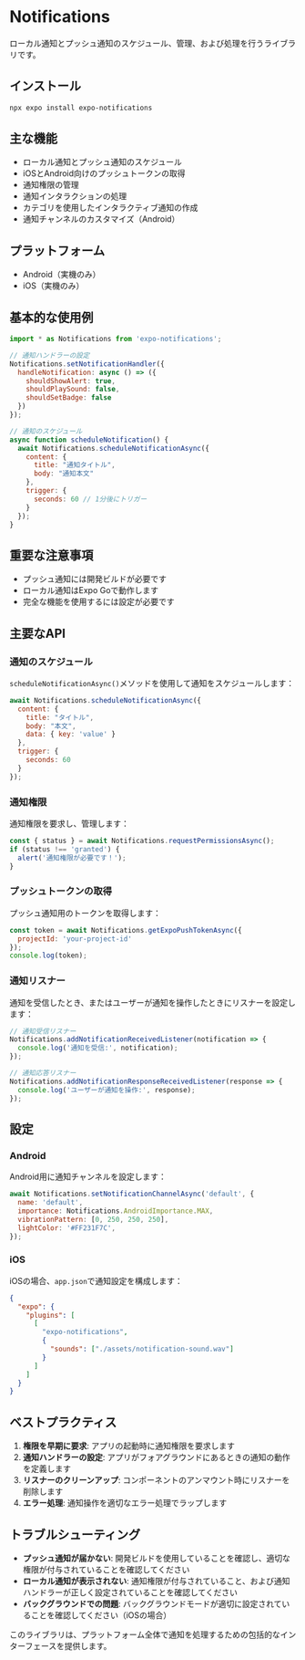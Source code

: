 # Notifications

ローカル通知とプッシュ通知のスケジュール、管理、および処理を行うライブラリです。

## インストール

```bash
npx expo install expo-notifications
```

## 主な機能

- ローカル通知とプッシュ通知のスケジュール
- iOSとAndroid向けのプッシュトークンの取得
- 通知権限の管理
- 通知インタラクションの処理
- カテゴリを使用したインタラクティブ通知の作成
- 通知チャンネルのカスタマイズ（Android）

## プラットフォーム

- Android（実機のみ）
- iOS（実機のみ）

## 基本的な使用例

```javascript
import * as Notifications from 'expo-notifications';

// 通知ハンドラーの設定
Notifications.setNotificationHandler({
  handleNotification: async () => ({
    shouldShowAlert: true,
    shouldPlaySound: false,
    shouldSetBadge: false
  })
});

// 通知のスケジュール
async function scheduleNotification() {
  await Notifications.scheduleNotificationAsync({
    content: {
      title: "通知タイトル",
      body: "通知本文"
    },
    trigger: {
      seconds: 60 // 1分後にトリガー
    }
  });
}
```

## 重要な注意事項

- プッシュ通知には開発ビルドが必要です
- ローカル通知はExpo Goで動作します
- 完全な機能を使用するには設定が必要です

## 主要なAPI

### 通知のスケジュール

`scheduleNotificationAsync()`メソッドを使用して通知をスケジュールします：

```javascript
await Notifications.scheduleNotificationAsync({
  content: {
    title: "タイトル",
    body: "本文",
    data: { key: 'value' }
  },
  trigger: {
    seconds: 60
  }
});
```

### 通知権限

通知権限を要求し、管理します：

```javascript
const { status } = await Notifications.requestPermissionsAsync();
if (status !== 'granted') {
  alert('通知権限が必要です！');
}
```

### プッシュトークンの取得

プッシュ通知用のトークンを取得します：

```javascript
const token = await Notifications.getExpoPushTokenAsync({
  projectId: 'your-project-id'
});
console.log(token);
```

### 通知リスナー

通知を受信したとき、またはユーザーが通知を操作したときにリスナーを設定します：

```javascript
// 通知受信リスナー
Notifications.addNotificationReceivedListener(notification => {
  console.log('通知を受信:', notification);
});

// 通知応答リスナー
Notifications.addNotificationResponseReceivedListener(response => {
  console.log('ユーザーが通知を操作:', response);
});
```

## 設定

### Android

Android用に通知チャンネルを設定します：

```javascript
await Notifications.setNotificationChannelAsync('default', {
  name: 'default',
  importance: Notifications.AndroidImportance.MAX,
  vibrationPattern: [0, 250, 250, 250],
  lightColor: '#FF231F7C',
});
```

### iOS

iOSの場合、`app.json`で通知設定を構成します：

```json
{
  "expo": {
    "plugins": [
      [
        "expo-notifications",
        {
          "sounds": ["./assets/notification-sound.wav"]
        }
      ]
    ]
  }
}
```

## ベストプラクティス

1. **権限を早期に要求**: アプリの起動時に通知権限を要求します
2. **通知ハンドラーの設定**: アプリがフォアグラウンドにあるときの通知の動作を定義します
3. **リスナーのクリーンアップ**: コンポーネントのアンマウント時にリスナーを削除します
4. **エラー処理**: 通知操作を適切なエラー処理でラップします

## トラブルシューティング

- **プッシュ通知が届かない**: 開発ビルドを使用していることを確認し、適切な権限が付与されていることを確認してください
- **ローカル通知が表示されない**: 通知権限が付与されていること、および通知ハンドラーが正しく設定されていることを確認してください
- **バックグラウンドでの問題**: バックグラウンドモードが適切に設定されていることを確認してください（iOSの場合）

このライブラリは、プラットフォーム全体で通知を処理するための包括的なインターフェースを提供します。
